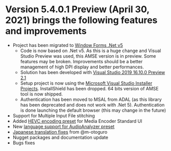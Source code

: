 # Version 5.4.0.1 Preview (April 30, 2021) brings the following features and improvements

* Project has been migrated to [Window Forms .Net v5](https://devblogs.microsoft.com/dotnet/whats-new-in-windows-forms-runtime-in-net-5-0/)
  * Code is now based on .Net v5. As this is a huge change and Visual Studio Preview was used, this AMSE version is in preview. Some features may be broken. Improvements should be a better management of high DPI display and better performances.
  * Solution has been developed with [Visual Studio 2019 16.10.0 Preview 2.1](https://visualstudio.microsoft.com/vs/preview/) 
  * Setup project is now using the [Microsoft Visual Studio Installer Projects](https://marketplace.visualstudio.com/items?itemName=VisualStudioClient.MicrosoftVisualStudio2017InstallerProjects). InstallShield has been dropped. 64 bits version of AMSE tool is now shipped.
  * Authentication has been moved to MSAL from ADAL (as this library has been deprecated and does not work with .Net 5). Authentication is done launching the default browser (this may change in the future)
* Support for Multiple Input File stitching
* Added [HEVC encoding preset](https://docs.microsoft.com/en-us/azure/media-services/latest/release-notes#hevc-encoding-support-in-standard-encoder) for Media Encoder Standard UI
* New [language support for AudioAnalyzer preset](https://docs.microsoft.com/en-us/azure/media-services/latest/release-notes#new-language-support-added-to-the-audioanalyzer-preset)
* [Japanese translation fixes](https://github.com/Azure/Azure-Media-Services-Explorer/pull/142) from @m-otoguro 
* Nugget packages and documentation update
* Bugs fixes

